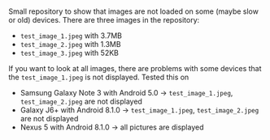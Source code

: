 #
Small repository to show that images are not loaded on some (maybe slow or old) devices.
There are three images in the repository:
- `test_image_1.jpeg` with 3.7MB
- `test_image_2.jpeg` with 1.3MB
- `test_image_3.jpeg` with 52KB

If you want to look at all images, there are problems with some devices that the `test_image_1.jpeg` is not displayed.
Tested this on
- Samsung Galaxy Note 3 with Android 5.0 -> `test_image_1.jpeg`, `test_image_2.jpeg` are not displayed
- Galaxy J6+ with Android 8.1.0 -> `test_image_1.jpeg`, `test_image_2.jpeg` are not displayed
- Nexus 5 with Android 8.1.0 -> all pictures are displayed
